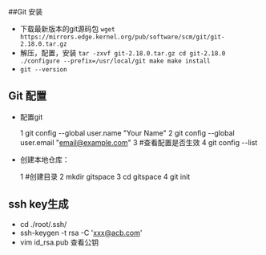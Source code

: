 ##Git 安装

+ 下载最新版本的git源码包 `wget https://mirrors.edge.kernel.org/pub/software/scm/git/git-2.18.0.tar.gz`
+ 解压，配置，安装 
`
    tar -zxvf git-2.18.0.tar.gz
    cd git-2.18.0
    ./configure --prefix=/usr/local/git
    make
    make install
`
+ `git --version`



## Git 配置
 
 - 配置git
 
   1 git config --global user.name "Your Name"
   2 git config --global user.email "email@example.com"
   3 #查看配置是否生效
   4 git config --list
   
 - 创建本地仓库：
    
   1 #创建目录
   2 mkdir gitspace
   3 cd gitspace
   4 git init

 ## ssh key生成
 
  - cd  ./root/.ssh/
  - ssh-keygen -t rsa -C 'xxx@acb.com'
  - vim id_rsa.pub 查看公钥
 
 